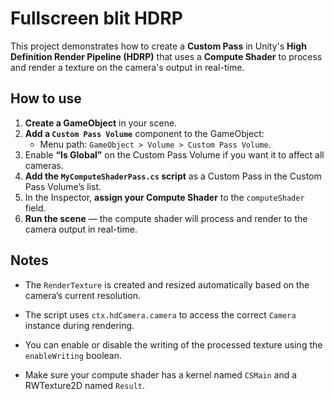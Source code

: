 # Fullscreen blit HDRP

This project demonstrates how to create a **Custom Pass** in Unity's **High Definition Render Pipeline (HDRP)** that uses a **Compute Shader** to process and render a texture on the camera's output in real-time.

## How to use

1. **Create a GameObject** in your scene.  
2. **Add a `Custom Pass Volume`** component to the GameObject:  
   - Menu path: `GameObject > Volume > Custom Pass Volume`.
3. Enable **“Is Global”** on the Custom Pass Volume if you want it to affect all cameras.
4. **Add the `MyComputeShaderPass.cs` script** as a Custom Pass in the Custom Pass Volume’s list.
5. In the Inspector, **assign your Compute Shader** to the `computeShader` field.
6. **Run the scene** — the compute shader will process and render to the camera output in real-time.

## Notes

- The `RenderTexture` is created and resized automatically based on the camera’s current resolution.

- The script uses `ctx.hdCamera.camera` to access the correct `Camera` instance during rendering.

- You can enable or disable the writing of the processed texture using the `enableWriting` boolean.

- Make sure your compute shader has a kernel named `CSMain` and a RWTexture2D named `Result`.
